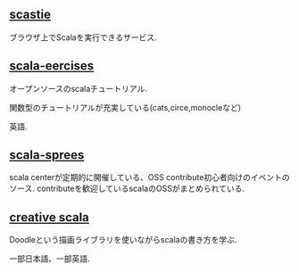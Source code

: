 
## [scastie](https://scastie.scala-lang.org/)

ブラウザ上でScalaを実行できるサービス.

## [scala-eercises](https://www.scala-exercises.org/)

オープンソースのscalaチュートリアル.

関数型のチュートリアルが充実している(cats,circe,monocleなど)

英語.

## [scala-sprees](https://github.com/scalacenter/sprees)

scala centerが定期的に開催している、OSS contribute初心者向けのイベントのソース. contributeを歓迎しているscalaのOSSがまとめられている.


## [creative scala](http://eed3si9n.com/creative-scala/creative-scala.html)
Doodleという描画ライブラリを使いながらscalaの書き方を学ぶ.

一部日本語、一部英語.


